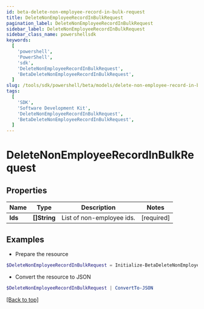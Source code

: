 ```yaml
---
id: beta-delete-non-employee-record-in-bulk-request
title: DeleteNonEmployeeRecordInBulkRequest
pagination_label: DeleteNonEmployeeRecordInBulkRequest
sidebar_label: DeleteNonEmployeeRecordInBulkRequest
sidebar_class_name: powershellsdk
keywords:
  [
    'powershell',
    'PowerShell',
    'sdk',
    'DeleteNonEmployeeRecordInBulkRequest',
    'BetaDeleteNonEmployeeRecordInBulkRequest',
  ]
slug: /tools/sdk/powershell/beta/models/delete-non-employee-record-in-bulk-request
tags:
  [
    'SDK',
    'Software Development Kit',
    'DeleteNonEmployeeRecordInBulkRequest',
    'BetaDeleteNonEmployeeRecordInBulkRequest',
  ]
---
```


# DeleteNonEmployeeRecordInBulkRequest

## Properties

| Name    | Type         | Description               | Notes      |
| ------- | ------------ | ------------------------- | ---------- |
| **Ids** | **[]String** | List of non-employee ids. | [required] |

## Examples

- Prepare the resource

```powershell
$DeleteNonEmployeeRecordInBulkRequest = Initialize-BetaDeleteNonEmployeeRecordInBulkRequest  -Ids null
```

- Convert the resource to JSON

```powershell
$DeleteNonEmployeeRecordInBulkRequest | ConvertTo-JSON
```

[[Back to top]](#)
